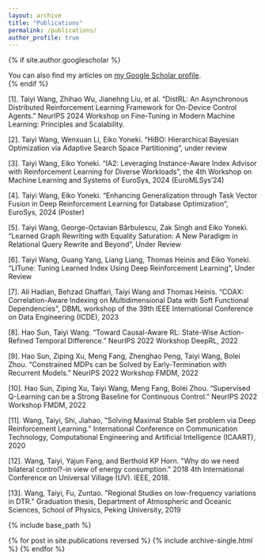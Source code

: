 ```yaml
---
layout: archive
title: "Publications"
permalink: /publications/
author_profile: true
---
```


{% if site.author.googlescholar %}
  <div class="wordwrap">You can also find my articles on <a href="{{site.author.googlescholar}}">my Google Scholar profile</a>.</div>
{% endif %}

[1]. Taiyi Wang, Zhihao Wu, Jianehng Liu, et al. “DistRL: An Asynchronous Distributed Reinforcement Learning Framework for On-Device Control Agents.” NeurIPS 2024 Workshop on Fine-Tuning in Modern Machine Learning: Principles and Scalability.

[2]. Taiyi Wang, Wenxuan Li, Eiko Yoneki. “HiBO: Hierarchical Bayesian Optimization via Adaptive Search Space Partitioning”, under review

[3]. Taiyi Wang, Eiko Yoneki. “IA2: Leveraging Instance-Aware Index Advisor with Reinforcement Learning for Diverse Workloads”, the 4th Workshop on Machine Learning and Systems of EuroSys, 2024 (EuroMLSys’24)

[4]. Taiyi Wang, Eiko Yoneki. “Enhancing Generalization through Task Vector Fusion in Deep Reinforcement Learning for Database Optimization”, EuroSys, 2024 (Poster)

[5]. Taiyi Wang, George-Octavian Bărbulescu, Zak Singh and Eiko Yoneki. “Learned Graph Rewriting with Equality Saturation: A New Paradigm in Relational Query Rewrite and Beyond”, Under Review

[6]. Taiyi Wang, Guang Yang, Liang Liang, Thomas Heinis and Eiko Yoneki. “LITune: Tuning Learned Index Using Deep Reinforcement Learning”, Under Review

[7]. Ali Hadian, Behzad Ghaffari, Taiyi Wang and Thomas Heinis. “COAX: Correlation-Aware Indexing on Multidimensional Data with Soft Functional Dependencies", DBML workshop of the 39th IEEE International Conference on Data Engineering (ICDE), 2023

[8]. Hao Sun, Taiyi Wang. “Toward Causal-Aware RL: State-Wise Action-Refined Temporal Difference.” NeurIPS 2022 Workshop DeepRL, 2022

[9]. Hao Sun, Ziping Xu, Meng Fang, Zhenghao Peng, Taiyi Wang, Bolei Zhou. “Constrained MDPs can be Solved by Early-Termination with Recurrent Models.” NeurIPS 2022 Workshop FMDM, 2022

[10]. Hao Sun, Ziping Xu, Taiyi Wang, Meng Fang, Bolei Zhou. “Supervised Q-Learning can be a Strong Baseline for Continuous Control.” NeurIPS 2022 Workshop FMDM, 2022

[11]. Wang, Taiyi, Shi, Jiahao, "Solving Maximal Stable Set problem via Deep Reinforcement Learning." International Conference on Communication Technology, Computational Engineering and Artificial Intelligence (ICAART), 2020

[12]. Wang, Taiyi, Yajun Fang, and Berthold KP Horn. "Why do we need bilateral control?-in view of energy consumption." 2018 4th International Conference on Universal Village (UV). IEEE, 2018.

[13]. Wang, Taiyi, Fu, Zuntao. "Regional Studies on low-frequency variations in DTR." Graduation thesis, Department of Atmospheric and Oceanic Sciences, School of Physics, Peking University, 2019

{% include base_path %}

{% for post in site.publications reversed %}
  {% include archive-single.html %}
{% endfor %}
